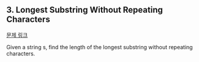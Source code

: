 ## 3. Longest Substring Without Repeating Characters

[문제 링크](https://leetcode.com/problems/longest-substring-without-repeating-characters/)

Given a string s, find the length of the longest substring without repeating characters.
